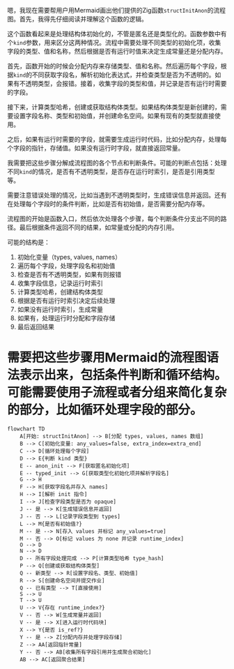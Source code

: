 嗯，我现在需要帮用户用Mermaid画出他们提供的Zig函数`structInitAnon`的流程图。首先，我得先仔细阅读并理解这个函数的逻辑。

这个函数看起来是处理结构体初始化的，不管是匿名还是类型化的。函数参数中有个`kind`参数，用来区分这两种情况。流程中需要处理不同类型的初始化项，收集字段的类型、值和名称，然后根据是否有运行时值来决定生成常量还是分配内存。

首先，函数开始的时候会分配内存来存储类型、值和名称。然后遍历每个字段，根据`kind`的不同获取字段名，解析初始化表达式，并检查类型是否为不透明的。如果有不透明类型，会报错。接着，收集字段的类型和值，并记录是否有运行时需要的字段。

接下来，计算类型哈希，创建或获取结构体类型。如果结构体类型是新创建的，需要设置字段名称、类型和初始值，并创建命名空间。如果有现有的类型就直接使用。

之后，如果有运行时需要的字段，就需要生成运行时代码，比如分配内存，处理每个字段的指针，存储值。如果没有运行时字段，就直接返回常量。

我需要把这些步骤分解成流程图的各个节点和判断条件。可能的判断点包括：处理不同`kind`的情况，是否有不透明类型，是否存在运行时索引，是否是引用类型等。

需要注意错误处理的情况，比如当遇到不透明类型时，生成错误信息并返回。还有在处理每个字段时的条件判断，比如是否有初始值，是否需要分配内存等。

流程图的开始是函数入口，然后依次处理各个步骤，每个判断条件分支出不同的路径。最后根据条件返回不同的结果，如常量或分配的内存引用。

可能的结构是：

1. 初始化变量（types, values, names）
2. 遍历每个字段，处理字段名和初始值
3. 检查是否有不透明类型，如果有则报错
4. 收集字段信息，记录运行时索引
5. 计算类型哈希，创建结构体类型
6. 根据是否有运行时索引决定后续处理
7. 如果没有运行时索引，生成常量
8. 如果有，处理运行时分配和字段存储
9. 最后返回结果

需要把这些步骤用Mermaid的流程图语法表示出来，包括条件判断和循环结构。可能需要使用子流程或者分组来简化复杂的部分，比如循环处理字段的部分。
================================================
```mermaid
flowchart TD
    A[开始: structInitAnon] --> B[分配 types, values, names 数组]
    B --> C[初始化变量: any_values=false, extra_index=extra_end]
    C --> D[循环处理每个字段]
    D --> E{判断 kind 类型}
    E -- anon_init --> F[获取匿名初始化项]
    E -- typed_init --> G[获取类型化初始化项并解析字段名]
    G --> H
    F --> H[获取字段名并存入 names]
    H --> I[解析 init 指令]
    I --> J[检查字段类型是否为 opaque]
    J -- 是 --> K[生成错误信息并返回]
    J -- 否 --> L[记录字段类型到 types]
    L --> M{是否有初始值?}
    M -- 是 --> N[存入 values 并标记 any_values=true]
    M -- 否 --> O[标记 values 为 none 并记录 runtime_index]
    O --> D
    N --> D
    D -- 所有字段处理完成 --> P[计算类型哈希 type_hash]
    P --> Q[创建或获取结构体类型]
    Q -- 新类型 --> R[设置字段名、类型、初始值]
    R --> S[创建命名空间并提交作业]
    Q -- 已有类型 --> T[直接使用]
    S --> U
    T --> U
    U --> V{存在 runtime_index?}
    V -- 否 --> W[生成常量并返回]
    V -- 是 --> X[进入运行时代码块]
    X --> Y{是否 is_ref?}
    Y -- 是 --> Z[分配内存并处理字段存储]
    Z --> AA[返回指针常量]
    Y -- 否 --> AB[收集所有字段引用并生成聚合初始化]
    AB --> AC[返回聚合结果]
```